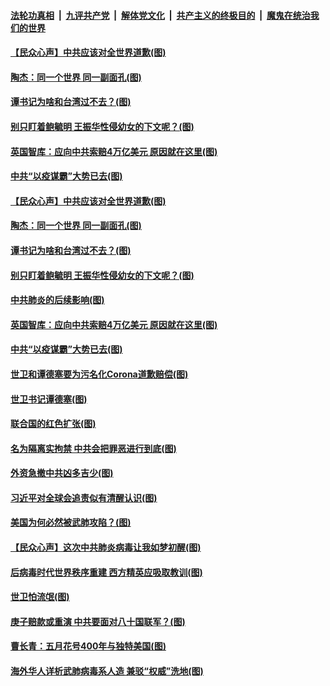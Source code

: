 ####  [法轮功真相](../../../../basic/blob/master/README.md?t=04131030) &nbsp;|&nbsp; [九评共产党](../../../../9ping.md/blob/master/README.md?t=04131030) &nbsp;|&nbsp; [解体党文化](../../../../jtdwh.md/blob/master/README.md?t=04131030)  &nbsp;|&nbsp; [共产主义的终极目的](../../../../gczydzjmd.md/blob/master/README.md?t=04131030) &nbsp;|&nbsp; [魔鬼在统治我们的世界](../../../../mgztzwmdsj.md/blob/master/README.md?t=04131030) 

#### [【民众心声】中共应该对全世界道歉(图)](../pages/p4/929159.md?t=04131030) 

#### [陶杰：同一个世界 同一副面孔(图)](../pages/p4/929582.md?t=04131030) 

#### [谭书记为啥和台湾过不去？(图)](../pages/p4/929580.md?t=04131030) 

#### [别只盯着鲍毓明 王振华性侵幼女的下文呢？(图)](../pages/p4/929578.md?t=04131030) 

#### [英国智库：应向中共索赔4万亿美元 原因就在这里(图)](../pages/p4/929585.md?t=04131030) 

#### [中共“以疫谋霸”大势已去(图)](../pages/p4/929478.md?t=04131030) 

#### [【民众心声】中共应该对全世界道歉(图)](../pages/p4/929159.md?t=04131030) 

#### [陶杰：同一个世界 同一副面孔(图)](../pages/p4/929582.md?t=04131030) 

#### [谭书记为啥和台湾过不去？(图)](../pages/p4/929580.md?t=04131030) 

#### [别只盯着鲍毓明 王振华性侵幼女的下文呢？(图)](../pages/p4/929578.md?t=04131030) 

#### [中共肺炎的后续影响(图)](../pages/p4/929576.md?t=04131030) 

#### [英国智库：应向中共索赔4万亿美元 原因就在这里(图)](../pages/p4/929585.md?t=04131030) 

#### [中共“以疫谋霸”大势已去(图)](../pages/p4/929478.md?t=04131030) 

#### [世卫和谭德塞要为污名化Corona道歉赔偿(图)](../pages/p4/929444.md?t=04131030) 

#### [世卫书记谭德塞(图)](../pages/p4/929483.md?t=04131030) 

#### [联合国的红色扩张(图)](../pages/p4/929476.md?t=04131030) 

#### [名为隔离实拘禁 中共会把罪恶进行到底(图)](../pages/p4/929426.md?t=04131030) 

#### [外资急撤中共凶多吉少(图)](../pages/p4/929488.md?t=04131030) 

#### [习近平对全球会追责似有清醒认识(图)](../pages/p4/929369.md?t=04131030) 

#### [美国为何必然被武肺攻陷？(图)](../pages/p4/929368.md?t=04131030) 

#### [【民众心声】这次中共肺炎病毒让我如梦初醒(图)](../pages/p4/928785.md?t=04131030) 

#### [后病毒时代世界秩序重建 西方精英应吸取教训(图)](../pages/p4/929364.md?t=04131030) 

#### [世卫怕流氓(图)](../pages/p4/929241.md?t=04131030) 

#### [庚子赔款或重演 中共要面对八十国联军？(图)](../pages/p4/929363.md?t=04131030) 

#### [曹长青：五月花号400年与独特美国(图)](../pages/p4/929352.md?t=04131030) 

#### [海外华人详析武肺病毒系人造 兼驳“权威”洗地(图)](../pages/p4/929233.md?t=04131030) 

